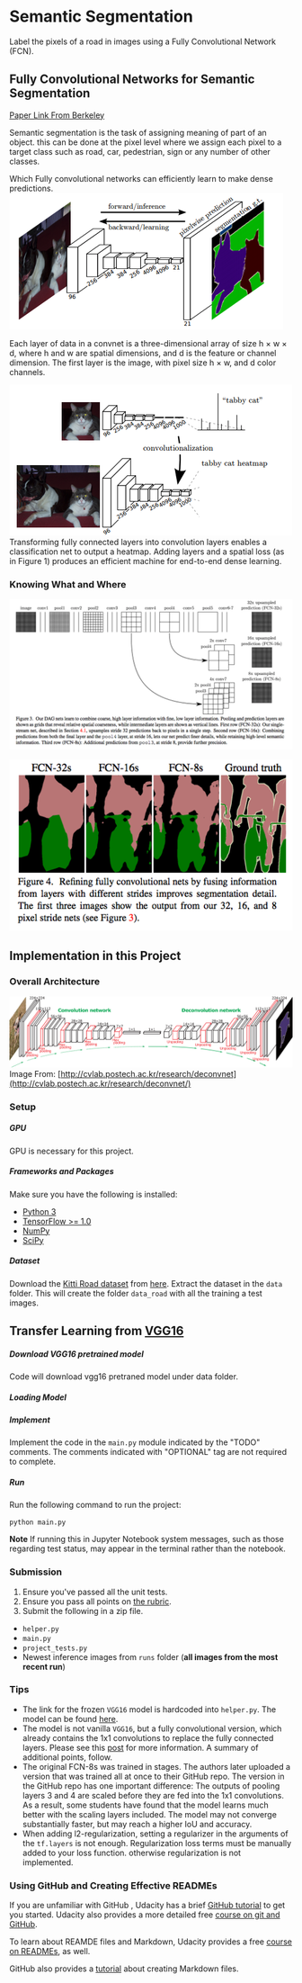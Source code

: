 # Semantic Segmentation

Label the pixels of a road in images using a Fully Convolutional Network (FCN).

## Fully Convolutional Networks for Semantic Segmentation

[Paper Link From Berkeley](https://people.eecs.berkeley.edu/~jonlong/long_shelhamer_fcn.pdf)

Semantic segmentation is the task of assigning meaning of part of an object. this can
be done at the pixel level where we assign each pixel to a target class such as road,
car, pedestrian, sign or any number of other classes.

Which Fully convolutional networks can efficiently learn to make dense predictions.
![fully_conv_networks_help_semantic_segmentation](./doc/fully_conv_networks_help_semantic_segmentation.png)

Each layer of data in a convnet is a three-dimensional
array of size h × w × d, where h and w are spatial dimensions,
and d is the feature or channel dimension. The first
layer is the image, with pixel size h × w, and d color channels.

![heatmap_with_convolution_layers](./doc/heatmap_with_convolution_layers.png)
Transforming fully connected layers into convolution
layers enables a classification net to output a heatmap. Adding
layers and a spatial loss (as in Figure 1) produces an efficient machine
for end-to-end dense learning.

### Knowing What and Where

![combine_coarse_high_fine_low_layer_information](./doc/combine_coarse_high_fine_low_layer_information.png)

![improves_detail](./doc/improves_detail.png)

## Implementation in this Project

### Overall Architecture
![deconv_overall](./doc/deconv_overall.png)
Image From: [http://cvlab.postech.ac.kr/research/deconvnet](http://cvlab.postech.ac.kr/research/deconvnet/)

### Setup
##### GPU

GPU is necessary for this project.

##### Frameworks and Packages
Make sure you have the following is installed:
 - [Python 3](https://www.python.org/)
 - [TensorFlow >= 1.0](https://www.tensorflow.org/)
 - [NumPy](http://www.numpy.org/)
 - [SciPy](https://www.scipy.org/)
 
##### Dataset
Download the [Kitti Road dataset](http://www.cvlibs.net/datasets/kitti/eval_road.php) from [here](http://www.cvlibs.net/download.php?file=data_road.zip).  Extract the dataset in the `data` folder.  This will create the folder `data_road` with all the training a test images.

## Transfer Learning from [VGG16](https://arxiv.org/abs/1409.1556)

##### Download VGG16 pretrained model
Code will download vgg16 pretraned model under data folder. 

##### Loading Model


##### Implement
Implement the code in the `main.py` module indicated by the "TODO" comments.
The comments indicated with "OPTIONAL" tag are not required to complete.
##### Run
Run the following command to run the project:
```
python main.py
```
**Note** If running this in Jupyter Notebook system messages, such as those regarding test status, may appear in the terminal rather than the notebook.

### Submission
1. Ensure you've passed all the unit tests.
2. Ensure you pass all points on [the rubric](https://review.udacity.com/#!/rubrics/989/view).
3. Submit the following in a zip file.
 - `helper.py`
 - `main.py`
 - `project_tests.py`
 - Newest inference images from `runs` folder  (**all images from the most recent run**)
 
 ### Tips
- The link for the frozen `VGG16` model is hardcoded into `helper.py`.  The model can be found [here](https://s3-us-west-1.amazonaws.com/udacity-selfdrivingcar/vgg.zip).
- The model is not vanilla `VGG16`, but a fully convolutional version, which already contains the 1x1 convolutions to replace the fully connected layers. Please see this [post](https://s3-us-west-1.amazonaws.com/udacity-selfdrivingcar/forum_archive/Semantic_Segmentation_advice.pdf) for more information.  A summary of additional points, follow. 
- The original FCN-8s was trained in stages. The authors later uploaded a version that was trained all at once to their GitHub repo.  The version in the GitHub repo has one important difference: The outputs of pooling layers 3 and 4 are scaled before they are fed into the 1x1 convolutions.  As a result, some students have found that the model learns much better with the scaling layers included. The model may not converge substantially faster, but may reach a higher IoU and accuracy. 
- When adding l2-regularization, setting a regularizer in the arguments of the `tf.layers` is not enough. Regularization loss terms must be manually added to your loss function. otherwise regularization is not implemented.
 
### Using GitHub and Creating Effective READMEs
If you are unfamiliar with GitHub , Udacity has a brief [GitHub tutorial](http://blog.udacity.com/2015/06/a-beginners-git-github-tutorial.html) to get you started. Udacity also provides a more detailed free [course on git and GitHub](https://www.udacity.com/course/how-to-use-git-and-github--ud775).

To learn about REAMDE files and Markdown, Udacity provides a free [course on READMEs](https://www.udacity.com/courses/ud777), as well. 

GitHub also provides a [tutorial](https://guides.github.com/features/mastering-markdown/) about creating Markdown files.
